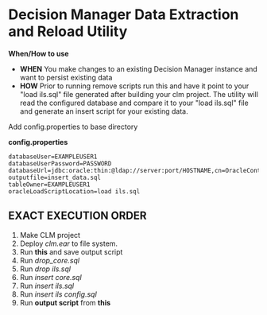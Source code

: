 # Decision Manager Data Extraction and Reload Utility

**When/How to use**
* **WHEN** You make changes to an existing Decision Manager instance and want to persist existing data
* **HOW** Prior to running remove scripts run this and have it point to your "load ils.sql" file generated after building your clm project. The utility will read the configured database and compare it to your "load ils.sql" file and generate an insert script for your existing data.

Add config.properties to base directory

**config.properties**
```properties
databaseUser=EXAMPLEUSER1
databaseUserPassword=PASSWORD
databaseUrl=jdbc:oracle:thin:@ldap://server:port/HOSTNAME,cn=OracleContext,dc=domain,dc=com
outputfile=insert_data.sql
tableOwner=EXAMPLEUSER1
oracleLoadScriptLocation=load ils.sql
```

## EXACT EXECUTION ORDER
1. Make CLM project
2. Deploy _clm.ear_ to file system.
3. Run **this** and save output script
4. Run _drop_core.sql_
5. Run _drop ils.sql_
6. Run _insert core.sql_
7. Run _insert ils.sql_
8. Run _insert ils config.sql_
9. Run __output script__ from **this**